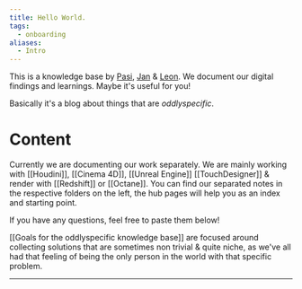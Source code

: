 ```yaml
---
title: Hello World.
tags:
  - onboarding
aliases:
  - Intro
---
```


This is a knowledge base by [Pasi](https://santaella.de/), [Jan](https://janeisenbach.de/portfolio) & [Leon](https://leonmonschauer.de/). We document our digital findings and learnings. Maybe it's useful for you!

Basically it's a blog about things that are _oddlyspecific_.

# Content
Currently we are documenting our work separately. We are mainly working  with [[Houdini]], [[Cinema 4D]], [[Unreal Engine]] [[TouchDesigner]] & render with [[Redshift]] or [[Octane]]. You can find our separated notes in the respective folders on the left, the hub pages will help you as an index and starting point. 

If you have any questions, feel free to paste them below!

[[Goals for the oddlyspecific knowledge base]] are focused around collecting solutions that are sometimes non trivial & quite niche, as we've all had that feeling of being the only person in the world with that specific problem.

---

<script src="https://giscus.app/client.js"
        data-repo="git-submariner/oddlyspecific"
        data-repo-id="R_kgDOHY5lmg"
        data-category="General"
        data-category-id="DIC_kwDOHY5lms4CPUCw"
        data-mapping="url"
        data-reactions-enabled="1"
        data-emit-metadata="0"
        data-input-position="bottom"
        data-theme="dark"
        data-lang="en"
        crossorigin="anonymous"
        async>
</script>